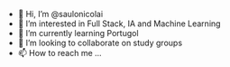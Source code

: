 - 👋 Hi, I’m @saulonicolai
- 👀 I’m interested in Full Stack, IA and Machine Learning
- 🌱 I’m currently learning Portugol
- 💞️ I’m looking to collaborate on study groups
- 📫 How to reach me ...

<!---
saulonicolai/saulonicolai is a ✨ special ✨ repository because its `README.md` (this file) appears on your GitHub profile.
You can click the Preview link to take a look at your changes.
--->
